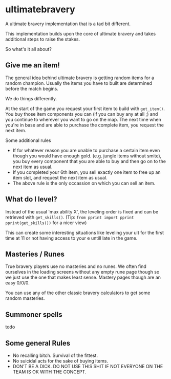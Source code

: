 # ultimatebravery
A ultimate bravery implementation that is a tad bit different.

This implementation builds upon the core of ultimate bravery and takes additional steps to raise the stakes.

So what's it all about?

## Give me an item!

The general idea behind ultimate bravery is getting random items for a random champion. Usually the items you have to built are determined before the match begins.

We do things differently.

At the start of the game you request your first item to build with `get_item()`.  You buy those item components you can (if you can buy any at all ;) and you continue to wherever you want to go on the map.  The next time when you're in base and are able to purchase the complete item, you request the next item.

Some additional rules
* If for whatever reason you are unable to purchase a certain item even though you would have enough gold. (e.g. jungle items without smite), you buy every component that you are able to buy and then go on to the next item as usual.
* If you completed your 6th item, you sell exactly one item to free up an item slot, and request the next item as usual.
* The above rule is the only occassion on which you can sell an item.

## What do I level?

Instead of the usual 'max ability X', the leveling order is fixed and can be retrieved with `get_skills()`.
(Tip: `from pprint import pprint pprint(get_skills())` for a nicer view)

This can create some interesting situations like leveling your ult for the first time at 11 or not having access to your e untill late in the game.

## Masteries / Runes

True bravery players use no masteries and no runes.  We often find ourselves in the loading screens without any empty rune page though so we just use the one that makes least sense.  Mastery pages though are an easy 0/0/0.

You can use any of the other classic bravery calculators to get some random masteries.

## Summoner spells

todo

## Some general Rules

* No recalling bitch.  Survival of the fittest.
* No suicidal acts for the sake of buying items.
* DON'T BE A DICK. DO NOT USE THIS SHIT IF NOT EVERYONE ON THE TEAM IS OK WITH THE CONCEPT.
